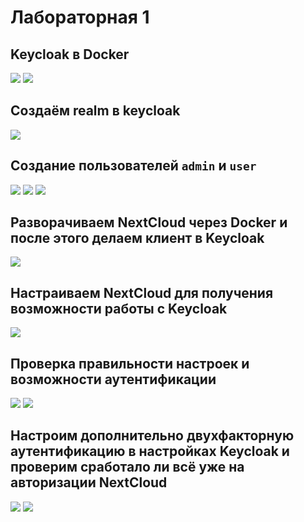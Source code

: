 # Лабораторная 1

## Keycloak в Docker

![](screenshots/1.png)
![](screenshots/2.png)

## Создаём realm в keycloak

![](screenshots/3.png)

## Создание пользователей `admin` и `user`

![](screenshots/4.png)
![](screenshots/5.png)
![](screenshots/6.png)

## Разворачиваем NextCloud через Docker и после этого делаем клиент в Keycloak

![](screenshots/7.png)

## Настраиваем NextCloud для получения возможности работы с Keycloak

![](screenshots/8.png)

## Проверка правильности настроек и возможности аутентификации

![](screenshots/9.png)
![](screenshots/10.png)

## Настроим дополнительно двухфакторную аутентификацию в настройках Keycloak и проверим сработало ли всё уже на авторизации NextCloud

![](screenshots/11.png)
![](screenshots/12.png)
